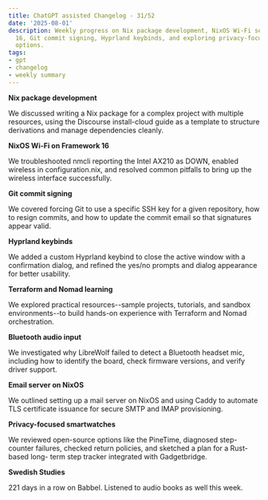 ```yaml
---
title: ChatGPT assisted Changelog - 31/52
date: '2025-08-01'
description: Weekly progress on Nix package development, NixOS Wi-Fi setup on Framework
  16, Git commit signing, Hyprland keybinds, and exploring privacy-focused smartwatch
  options.
tags:
- gpt
- changelog
- weekly summary
---
```


**Nix package development**

We discussed writing a Nix package for a complex project with multiple
resources, using the Discourse install-cloud guide as a template to structure
derivations and manage dependencies cleanly.

**NixOS Wi-Fi on Framework 16**

We troubleshooted nmcli reporting the Intel AX210 as DOWN, enabled wireless in
configuration.nix, and resolved common pitfalls to bring up the wireless
interface successfully.

**Git commit signing**

We covered forcing Git to use a specific SSH key for a given repository, how to
resign commits, and how to update the commit email so that signatures appear
valid.

**Hyprland keybinds**

We added a custom Hyprland keybind to close the active window with a
confirmation dialog, and refined the yes/no prompts and dialog appearance for
better usability.

**Terraform and Nomad learning**

We explored practical resources--sample projects, tutorials, and sandbox
environments--to build hands-on experience with Terraform and Nomad
orchestration.

**Bluetooth audio input**

We investigated why LibreWolf failed to detect a Bluetooth headset mic,
including how to identify the board, check firmware versions, and verify
driver support.

**Email server on NixOS**

We outlined setting up a mail server on NixOS and using Caddy to automate TLS
certificate issuance for secure SMTP and IMAP provisioning.

**Privacy-focused smartwatches**

We reviewed open-source options like the PineTime, diagnosed step-counter
failures, checked return policies, and sketched a plan for a Rust-based long-
term step tracker integrated with Gadgetbridge.

**Swedish Studies**

221 days in a row on Babbel. Listened to audio books as well this week.
